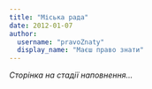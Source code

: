 ```yaml
---
title: "Міська рада"
date: 2012-01-07
author: 
  username: "pravoZnaty"
  display_name: "Маєш право знати"
---
```


_Сторінка на стадії наповнення..._
